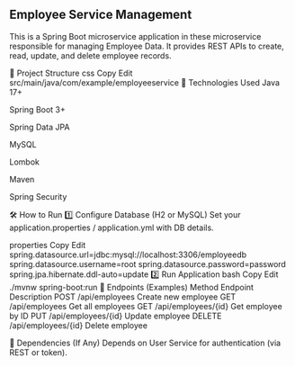 Employee Service Management
---------------------------

This is a Spring Boot microservice application in these microservice responsible for managing Employee Data.
It provides REST APIs to create, read, update, and delete employee records.

📂 Project Structure
css
Copy
Edit
src/main/java/com/example/employeeservice
🚀 Technologies Used
Java 17+

Spring Boot 3+

Spring Data JPA

MySQL

Lombok

Maven

Spring Security 

🛠️ How to Run
1️⃣ Configure Database (H2 or MySQL)
Set your application.properties / application.yml with DB details.

properties
Copy
Edit
spring.datasource.url=jdbc:mysql://localhost:3306/employeedb
spring.datasource.username=root
spring.datasource.password=password
spring.jpa.hibernate.ddl-auto=update
2️⃣ Run Application
bash
Copy
Edit
./mvnw spring-boot:run
🎯 Endpoints (Examples)
Method	Endpoint	Description
POST	/api/employees	Create new employee
GET	/api/employees	Get all employees
GET	/api/employees/{id}	Get employee by ID
PUT	/api/employees/{id}	Update employee
DELETE	/api/employees/{id}	Delete employee

🔗 Dependencies (If Any)
Depends on User Service for authentication (via REST or token).